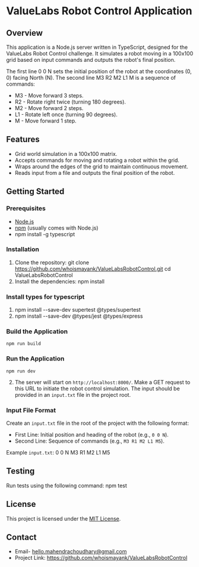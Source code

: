# ValueLabs Robot Control Application

## Overview

This application is a Node.js server written in TypeScript, designed for the ValueLabs Robot Control challenge. It simulates a robot moving in a 100x100 grid based on input commands and outputs the robot's final position.

The first line 0 0 N sets the initial position of the robot at the coordinates (0, 0) facing North (N).
The second line M3 R2 M2 L1 M is a sequence of commands:
- M3 - Move forward 3 steps.
- R2 - Rotate right twice (turning 180 degrees).
- M2 - Move forward 2 steps.
- L1 - Rotate left once (turning 90 degrees).
- M - Move forward 1 step.

## Features

- Grid world simulation in a 100x100 matrix.
- Accepts commands for moving and rotating a robot within the grid.
- Wraps around the edges of the grid to maintain continuous movement.
- Reads input from a file and outputs the final position of the robot.

## Getting Started

### Prerequisites

- [Node.js](https://nodejs.org/)
- [npm](https://www.npmjs.com/) (usually comes with Node.js)
-  npm install -g typescript

### Installation

1. Clone the repository:
    git clone https://github.com/whoismayank/ValueLabsRobotControl.git
    cd ValueLabsRobotControl    
2. Install the dependencies:
    npm install

### Install types for typescript
1. npm install --save-dev supertest @types/supertest
2. npm install --save-dev @types/jest @types/express
### Build the Application
    npm run build

### Run the Application
    npm run dev


2. The server will start on `http://localhost:8000/`. Make a GET request to this URL to initiate the robot control simulation. The input should be provided in an `input.txt` file in the project root.

### Input File Format

Create an `input.txt` file in the root of the project with the following format:

- First Line: Initial position and heading of the robot (e.g., `0 0 N`).
- Second Line: Sequence of commands (e.g., `M3 R1 M2 L1 M5`).

Example `input.txt`:
0 0 N
M3 R1 M2 L1 M5

## Testing

Run tests using the following command:
    npm test


## License

This project is licensed under the [MIT License](LICENSE).

## Contact

- Email- [hello.mahendrachoudhary@gmail.com](mailto:hello.mahendrachoudhary@gmail.com)
- Project Link: https://github.com/whoismayank/ValueLabsRobotControl


